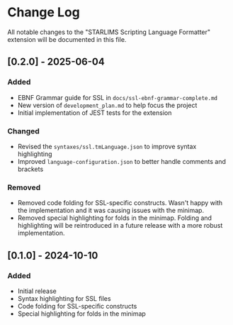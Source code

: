 # Change Log

All notable changes to the "STARLIMS Scripting Language Formatter" extension will be documented in this file.

## [0.2.0] - 2025-06-04

### Added

-   EBNF Grammar guide for SSL in `docs/ssl-ebnf-grammar-complete.md`
-   New version of `development_plan.md` to help focus the project
-   Initial implementation of JEST tests for the extension

### Changed

-   Revised the `syntaxes/ssl.tmLanguage.json` to improve syntax highlighting
-   Improved `language-configuration.json` to better handle comments and brackets

### Removed

-   Removed code folding for SSL-specific constructs. Wasn't happy with the implementation and it was causing issues with the minimap.
-   Removed special highlighting for folds in the minimap. Folding and highlighting will be reintroduced in a future release with a more robust implementation.

## [0.1.0] - 2024-10-10

### Added

-   Initial release
-   Syntax highlighting for SSL files
-   Code folding for SSL-specific constructs
-   Special highlighting for folds in the minimap
